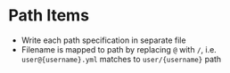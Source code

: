 # Path Items

- Write each path specification in separate file
- Filename is mapped to path by replacing `@` with `/`, i.e. `user@{username}.yml` matches to `user/{username}` path
